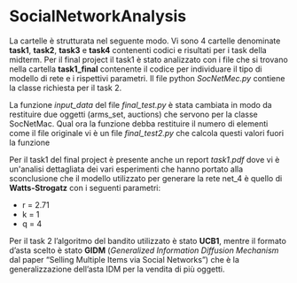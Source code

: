 # SocialNetworkAnalysis
La cartelle è strutturata nel seguente modo. Vi sono 4 cartelle denominate **task1**, **task2**, **task3** e **task4** contenenti codici e risultati per i task della midterm.
Per il final project il task1 è stato analizzato con i file che si trovano nella cartella **task1_final** contenente il codice per individuare il tipo di modello di rete e i rispettivi parametri.
Il file python *SocNetMec.py* contiene la classe richiesta per il task 2. 

La funzione *input_data* del file *final_test.py* è stata cambiata in modo da restituire due oggetti (arms_set, auctions) che servono per la classe SocNetMac. Qual ora la funzione debba restituire il numero di elementi come il file originale vi è un file *final_test2.py* che calcola questi valori fuori la funzione

Per il task1 del final project è presente anche un report *task1.pdf* dove vi è un'analisi dettagliata dei vari esperimenti che hanno portato alla sconclusione che il modello utilizzato per generare la rete net_4 è quello di **Watts-Strogatz** con i seguenti parametri:
- r = 2.71
- k = 1
- q = 4

Per il task 2 l’algoritmo del bandito utilizzato è stato **UCB1**, mentre il formato d’asta scelto è stato **GIDM** (*Generalized Information Diffusion Mechanism* dal paper “Selling Multiple Items via Social Networks”) che è la generalizzazione dell’asta IDM per la vendita di più oggetti. 